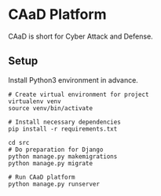 # CAaD Platform

CAaD is short for Cyber Attack and Defense.

## Setup
Install Python3 environment in advance.

```shell
# Create virtual environment for project
virtualenv venv
source venv/bin/activate

# Install necessary dependencies
pip install -r requirements.txt

cd src
# Do preparation for Django
python manage.py makemigrations
python manage.py migrate

# Run CAaD platform
python manage.py runserver
```